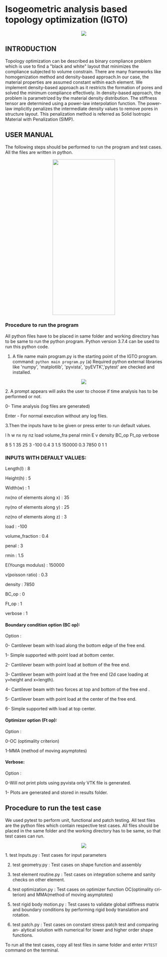# Isogeometric analysis based topology optimization (IGTO)
<p align="center">
<img src="https://github.com/viswambhar-yasa/IGTO/blob/main/ezgifcom-gif-maker.gif"/>
</p>

## INTRODUCTION

Topology optimization can be described as binary compliance problem which is
use to find a "black and white" layout that minimizes the compliance subjected to
volume constrain. There are many frameworks like homogenization method and
density-based approach.In our case, the material properties are assumed constant
within each element. We implement density-based approach as it restricts the
formation of pores and solved the minimum compliance effectively.
In density-based approach, the problem is parametrized by the material density
distribution. The stiffness tensor are determined using a power-law interpolation
function. The power-law implicitly penalizes the intermediate density values to
remove pores in structure layout. This penalization method is referred as Solid
Isotropic Material with Penalization (SIMP).

## USER MANUAL
The following steps should be performed to run the program and test cases. All
the files are written in python.
<p align="center">
<img src="https://github.com/viswambhar-yasa/IGTO/blob/main/Document/list_of_files.png" width="200" height="500" />
</p>

### Procedure to run the program
All python files have to be placed in same folder and working directory has to be
same to run the python program. Python version 3.7.4 can be used to run this
python code.
1. A file name main program.py is the starting point of the IGTO program.
command: `python main program.py`
(a) Required python external libraries like 'numpy', 'matplotlib', 'pyvista',
'pyEVTK','pytest' are checked and installed.
<p align="center">
<img src="https://github.com/viswambhar-yasa/IGTO/blob/main/Document/installed_lib.png" />
</p>
2. A prompt appears will asks the user to choose if time analysis has to be
performed or not.

0- Time analysis (log files are generated)

Enter - For normal execution without any log files.

3.Then the inputs have to be given or press enter to run default values.

l h w nx ny nz load volume_fra penal rmin E v density BC_op Ft_op
verbose

8 5 1 35 25 3 -100 0.4 3 1.5 150000 0.3 7850 0 1 1

### INPUTS WITH DEFAULT VALUES:

Length(l) : 8

Height(h) : 5

Width(w) : 1

nx(no of elements along x) : 35

ny(no of elements along y) : 25

nz(no of elements along z) : 3

load : -100

volume_fraction : 0.4

penal : 3

rmin : 1.5

E(Youngs modulus) : 150000

v(poisson ratio) : 0.3

density : 7850

BC_op : 0

Ft_op : 1

verbose : 1

#### Boundary condition option (BC op):
Option :

0- Cantilever beam with load along the bottom edge of the free end.

1- Simple supported with point load at bottom center.

2- Cantilever beam with point load at bottom of the free end.

3- Cantilever beam with point load at the free end (2d case
loading at y=height and x=length).

4- Cantilever beam with two forces at top and bottom of the free
end .

5- Cantilever beam with point load at the center of the free end.

6- Simple supported with load at top center.

#### Optimizer option (Ft op):
Option :

0-OC (optimality criterion)

1-MMA (method of moving asymptotes)

#### Verbose:
Option :

0-Will not print plots using pyvista only VTK file is generated.

1- Plots are generated and stored in results folder.

## Procedure to run the test case
We used pytest to perform unit, functional and patch testing. All test files are
the python files which contain respective test cases.
All files should be placed in the same folder and the working directory has to be
same, so that test cases can run.
<p align="center">
<img src="https://github.com/viswambhar-yasa/IGTO/blob/main/Document/list_of_tests.png"  />
</p>
1. test Inputs.py : Test cases for input parameters

2. test geometry.py : Test cases on shape function and assembly

3. test element routine.py : Test cases on integration scheme and sanity checks
on other element.

4. test optimization.py : Test cases on optimizer function OC(optimality cri-
terion) and MMA(method of moving asymptotes)

5. test rigid body motion.py : Test cases to validate global stiffness matrix
and boundary conditions by performing rigid body translation and rotation.

6. test patch.py : Test cases on constant stress patch test and comparing an-
alytical solution with numerical for lower and higher order shape functions.

To run all the test cases, copy all test files in same folder and enter `PYTEST`
command on the terminal.
